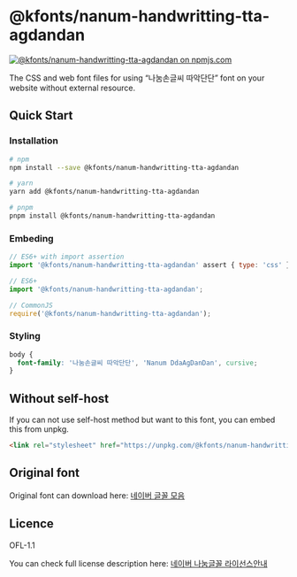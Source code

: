 # @kfonts/nanum-handwritting-tta-agdandan

[![@kfonts/nanum-handwritting-tta-agdandan on npmjs.com](https://img.shields.io/npm/v/%40kfonts%2Fnanum-handwritting-tta-agdandan)](https://www.npmjs.com/package/@kfonts/nanum-handwritting-tta-agdandan)

The CSS and web font files for using &OpenCurlyDoubleQuote;나눔손글씨 따악단단&CloseCurlyDoubleQuote; font on your website without external resource.

## Quick Start

### Installation

```sh
# npm
npm install --save @kfonts/nanum-handwritting-tta-agdandan

# yarn
yarn add @kfonts/nanum-handwritting-tta-agdandan

# pnpm
pnpm install @kfonts/nanum-handwritting-tta-agdandan
```

### Embeding

```js
// ES6+ with import assertion
import '@kfonts/nanum-handwritting-tta-agdandan' assert { type: 'css' };

// ES6+
import '@kfonts/nanum-handwritting-tta-agdandan';

// CommonJS
require('@kfonts/nanum-handwritting-tta-agdandan');
```

### Styling

```css
body {
  font-family: '나눔손글씨 따악단단', 'Nanum DdaAgDanDan', cursive;
}
```

## Without self-host

If you can not use self-host method but want to this font, you can embed this from unpkg.

```html
<link rel="stylesheet" href="https://unpkg.com/@kfonts/nanum-handwritting-tta-agdandan/index.css" />
```

## Original font

Original font can download here: [네이버 글꼴 모음](https://hangeul.naver.com/font)

## Licence

OFL-1.1

You can check full license description here: [네이버 나눔글꼴 라이선스안내](https://help.naver.com/service/30016/contents/18088?osType=PC&lang=ko)

